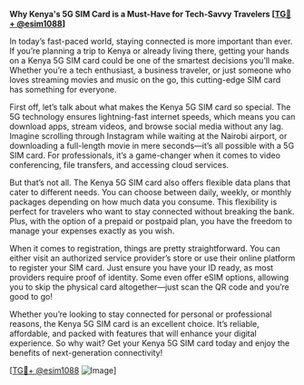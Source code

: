 **Why Kenya's 5G SIM Card is a Must-Have for Tech-Savvy Travelers [[TG💪+ @esim1088](https://t.me/s/esim1088)]**

In today’s fast-paced world, staying connected is more important than ever. If you’re planning a trip to Kenya or already living there, getting your hands on a Kenya 5G SIM card could be one of the smartest decisions you’ll make. Whether you’re a tech enthusiast, a business traveler, or just someone who loves streaming movies and music on the go, this cutting-edge SIM card has something for everyone.

First off, let’s talk about what makes the Kenya 5G SIM card so special. The 5G technology ensures lightning-fast internet speeds, which means you can download apps, stream videos, and browse social media without any lag. Imagine scrolling through Instagram while waiting at the Nairobi airport, or downloading a full-length movie in mere seconds—it’s all possible with a 5G SIM card. For professionals, it’s a game-changer when it comes to video conferencing, file transfers, and accessing cloud services.

But that’s not all. The Kenya 5G SIM card also offers flexible data plans that cater to different needs. You can choose between daily, weekly, or monthly packages depending on how much data you consume. This flexibility is perfect for travelers who want to stay connected without breaking the bank. Plus, with the option of a prepaid or postpaid plan, you have the freedom to manage your expenses exactly as you wish.

When it comes to registration, things are pretty straightforward. You can either visit an authorized service provider’s store or use their online platform to register your SIM card. Just ensure you have your ID ready, as most providers require proof of identity. Some even offer eSIM options, allowing you to skip the physical card altogether—just scan the QR code and you’re good to go!

Whether you’re looking to stay connected for personal or professional reasons, the Kenya 5G SIM card is an excellent choice. It’s reliable, affordable, and packed with features that will enhance your digital experience. So why wait? Get your Kenya 5G SIM card today and enjoy the benefits of next-generation connectivity! 

[[TG💪+ @esim1088](https://t.me/s/esim1088) ![Image](https://i.postimg.cc/Y0z9fWf4/image.png)]